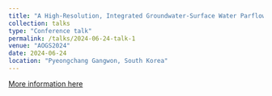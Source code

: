 ```yaml
---
title: "A High-Resolution, Integrated Groundwater-Surface Water Parflow Modeling Platform of Continental China (CONCN): Challenges and Opportunities of Large-Scale Hydrologic Modeling in Data Poor Regions"
collection: talks
type: "Conference talk"
permalink: /talks/2024-06-24-talk-1
venue: "AOGS2024"
date: 2024-06-24
location: "Pyeongchang Gangwon, South Korea"
---
```


[More information here](https://www.asiaoceania.org/aogs2024/public.asp?page=home.asp)  
